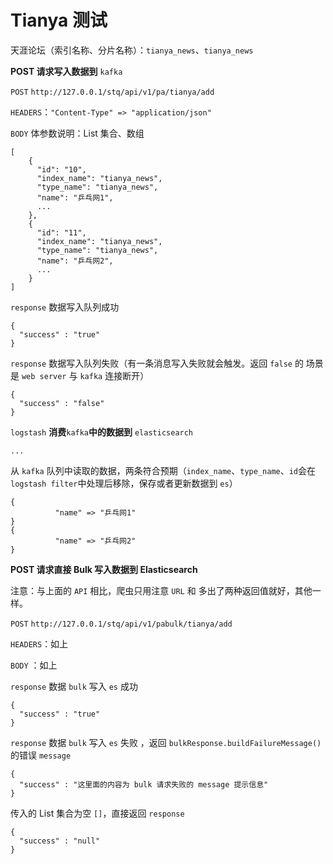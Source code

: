 # Tianya 测试

天涯论坛（索引名称、分片名称）：`tianya_news`、`tianya_news`

**POST 请求写入数据到** `kafka`

`POST` `http://127.0.0.1/stq/api/v1/pa/tianya/add`

`HEADERS`：`"Content-Type" => "application/json"`

`BODY` 体参数说明：List 集合、数组

```text
[
    {
      "id": "10",
      "index_name": "tianya_news",
      "type_name": "tianya_news",
      "name": "乒乓网1",
      ...
    },
    {
      "id": "11",
      "index_name": "tianya_news",
      "type_name": "tianya_news",
      "name": "乒乓网2",
      ...
    }
]
```

`response` 数据写入队列成功

```text
{
  "success" : "true"
}
```

`response` 数据写入队列失败（有一条消息写入失败就会触发。返回 `false` 的 场景是 `web server` 与 `kafka` 连接断开）

```text
{
  "success" : "false"
}
```

`logstash` **消费**`kafka`**中的数据到** `elasticsearch`

```text
...
```

从 `kafka` 队列中读取的数据，两条符合预期（`index_name`、`type_name`、`id`会在`logstash filter`中处理后移除，保存或者更新数据到 `es`）

```text
{
          "name" => "乒乓网1"
}
{
          "name" => "乒乓网2"
}
```

**POST 请求直接 Bulk 写入数据到 Elasticsearch**

注意：与上面的 `API` 相比，爬虫只用注意 `URL` 和 多出了两种返回值就好，其他一样。

`POST` `http://127.0.0.1/stq/api/v1/pabulk/tianya/add`

`HEADERS`：如上

`BODY` ：如上

`response` 数据 `bulk` 写入 `es` 成功

```text
{
  "success" : "true"
}
```

`response` 数据 `bulk` 写入 `es` 失败 ，返回 `bulkResponse.buildFailureMessage()` 的错误 `message`

```text
{
  "success" : "这里面的内容为 bulk 请求失败的 message 提示信息"
}
```

传入的 List 集合为空 `[]`，直接返回 `response`

```text
{
  "success" : "null"
}
```

